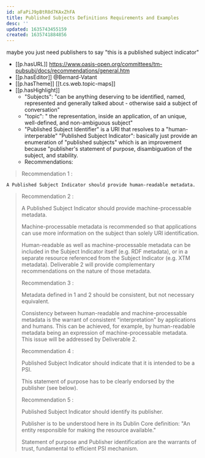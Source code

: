 ```yaml
---
id: aFaPiJ9pBtR8d7KAxZhFA
title: Published Subjects Definitions Requirements and Examples
desc: ''
updated: 1635743455159
created: 1635741884856
---
```


maybe you just need publishers to say "this is a published subject indicator"

- [[p.hasURL]] https://www.oasis-open.org/committees/tm-pubsubj/docs/recommendations/general.htm
- [[p.hasEditor]] @Bernard-Vatant
- [[p.hasTheme]] [[t.cs.web.topic-maps]]
- [[p.hasHighlight]]
  - "Subjects": "can be anything deserving to be identified, named, represented and generally talked about - otherwise said a subject of conversation"
  - "topic": " the representation, inside an application, of an unique, well-defined, and non-ambiguous subject"
  - "Published Subject Identifier" is a URI that resolves to a "human-interperable" "Published Subject Indicator": basically just provide an enumeration of "published subjects" which is an improvement because "publisher's statement of purpose, disambiguation of the subject, and stability. 
  - Recommendations:

> Recommendation 1 :
>
    A Published Subject Indicator should provide human-readable metadata.
> 
> Recommendation 2 :
>
>    A Published Subject Indicator should provide machine-processable metadata.
>
> Machine-processable metadata is recommended so that applications can use more information on the subject than solely URI identification.
>
>Human-readable as well as machine-processable metadata can be included in the Subject Indicator itself (e.g. RDF metadata), or in a separate resource referenced from the Subject Indicator (e.g. XTM metadata).
>Deliverable 2 will provide complementary recommendations on the nature of those metadata.
>
>Recommendation 3 :
>
>    Metadata defined in 1 and 2 should be consistent, but not necessary equivalent.
>
>Consistency between human-readable and machine-processable metadata is the warrant of consistent "interpretation" by applications and humans. This can be achieved, for example, by human-readable metadata being an expression of machine-processable metadata. This issue will be addressed by Deliverable 2.
>
>Recommendation 4 :
>
>    Published Subject Indicator should indicate that it is intended to be a PSI.
>
>This statement of purpose has to be clearly endorsed by the publisher (see below).
>
>Recommendation 5 :
>
>    Published Subject Indicator should identify its publisher.
>
> Publisher is to be understood here in its Dublin Core definition: "An entity responsible for making the resource available."
> 
>Statement of purpose and Publisher identification are the warrants of trust, fundamental to efficient PSI mechanism.

